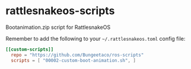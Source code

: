 # rattlesnakeos-scripts
Bootanimation.zip script for RattlesnakeOS

Remember to add the following to your `~/.rattlesnakeos.toml` config file:

````toml
[[custom-scripts]]
  repo = "https://github.com/Bungeetaco/ros-scripts"
  scripts = [ "00002-custom-boot-animation.sh", ]
````
